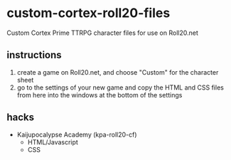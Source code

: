 # custom-cortex-roll20-files
Custom Cortex Prime TTRPG character files for use on Roll20.net

## instructions
1. create a game on Roll20.net, and choose "Custom" for the character sheet
2. go to the settings of your new game and copy the HTML and CSS files from here into the windows at the bottom of the settings

## hacks
- Kaijupocalypse Academy (kpa-roll20-cf)
  - HTML/Javascript
  - CSS
